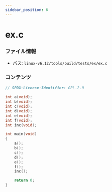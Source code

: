 ```yaml
---
sidebar_position: 6
---
```

# ex.c

### ファイル情報

- パス: `linux-v6.12/tools/build/tests/ex/ex.c`

### コンテンツ

```c
// SPDX-License-Identifier: GPL-2.0

int a(void);
int b(void);
int c(void);
int d(void);
int e(void);
int f(void);
int inc(void);

int main(void)
{
	a();
	b();
	c();
	d();
	e();
	f();
	inc();

	return 0;
}

```
